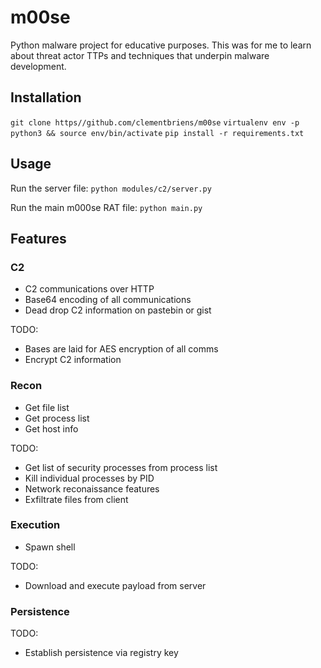 # m00se
Python malware project for educative purposes. This was for me to learn about threat actor TTPs and techniques that underpin malware development.


## Installation

`git clone https//github.com/clementbriens/m00se`
`virtualenv env -p python3 && source env/bin/activate`
`pip install -r requirements.txt`

## Usage

Run the server file:
`python modules/c2/server.py`

Run the main m000se RAT file:
`python main.py`

## Features

### C2

- C2 communications over HTTP
- Base64 encoding of all communications
- Dead drop C2 information on pastebin or gist

TODO:

- Bases are laid for AES encryption of all comms
- Encrypt C2 information


### Recon

- Get file list
- Get process list
- Get host info

TODO:

- Get list of security processes from process list
- Kill individual processes by PID
- Network reconaissance features
- Exfiltrate files from client

### Execution

- Spawn shell

TODO:

- Download and execute payload from server

### Persistence

TODO:
- Establish persistence via registry key
